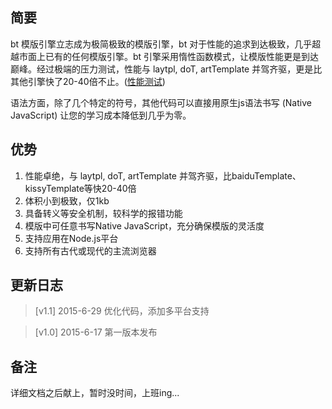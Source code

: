 ## 简要
bt 模版引擎立志成为极简极致的模版引擎，bt 对于性能的追求到达极致，几乎超越市面上已有的任何模版引擎。bt 引擎采用惰性函数模式，让模版性能更是到达巅峰。经过极端的压力测试，性能与 laytpl, doT, artTemplate 并驾齐驱，更是比其他引擎快了20-40倍不止。([性能测试](http://52cik.github.io/btpl/doc/test.html))

语法方面，除了几个特定的符号，其他代码可以直接用原生js语法书写 (Native JavaScript) 让您的学习成本降低到几乎为零。



## 优势
1. 性能卓绝，与 laytpl, doT, artTemplate 并驾齐驱，比baiduTemplate、kissyTemplate等快20-40倍
2. 体积小到极致，仅1kb
3. 具备转义等安全机制，较科学的报错功能
4. 模版中可任意书写Native JavaScript，充分确保模版的灵活度
5. 支持应用在Node.js平台
6. 支持所有古代或现代的主流浏览器

## 更新日志
> [v1.1] 2015-6-29 优化代码，添加多平台支持

> [v1.0] 2015-6-17 第一版本发布

## 备注
详细文档之后献上，暂时没时间，上班ing...